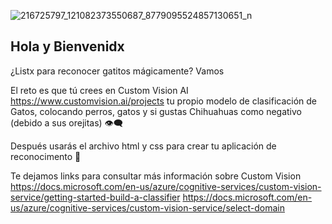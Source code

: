 ![216725797_121082373550687_8779095524857130651_n](https://user-images.githubusercontent.com/71724578/125360607-bbe23980-e331-11eb-90d4-50ea9fb6e53e.jpg)
## Hola y Bienvenidx
¿Listx para reconocer gatitos mágicamente?
Vamos

El reto es que tú crees en Custom Vision AI https://www.customvision.ai/projects tu propio modelo de clasificación de Gatos, colocando perros, gatos y si gustas Chihuahuas como negativo (debido a sus orejitas) 👁️‍🗨️

Después usarás el archivo html y css para crear tu aplicación de reconocimento 🧃

Te dejamos links para consultar más información sobre Custom Vision 
https://docs.microsoft.com/en-us/azure/cognitive-services/custom-vision-service/getting-started-build-a-classifier
https://docs.microsoft.com/en-us/azure/cognitive-services/custom-vision-service/select-domain


